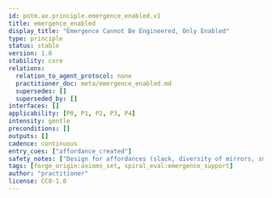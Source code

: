 ```yaml
---
id: potm.ax.principle.emergence_enabled.v1
title: emergence_enabled
display_title: "Emergence Cannot Be Engineered, Only Enabled"
type: principle
status: stable
version: 1.0
stability: core
relations:
  relation_to_agent_protocol: none
  practitioner_doc: meta/emergence_enabled.md
  supersedes: []
  superseded_by: []
interfaces: []
applicability: [P0, P1, P2, P3, P4]
intensity: gentle
preconditions: []
outputs: []
cadence: continuous
entry_cues: ["affordance_created"]
safety_notes: ["Design for affordances (slack, diversity of mirrors, small bets)"]
tags: [forge_origin:axioms_set, spiral_eval:emergence_support]
author: "practitioner"
license: CC0-1.0
---
```

